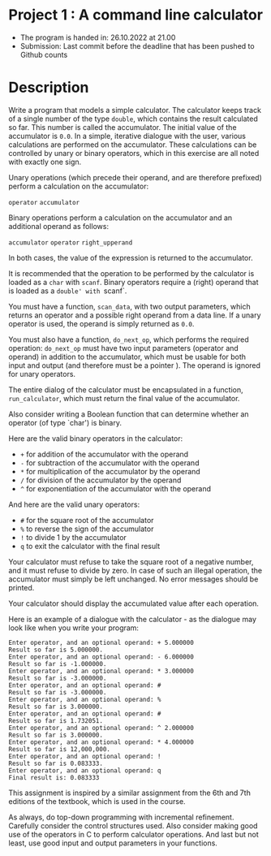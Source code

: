 # Project 1 : A command line calculator
- The program is handed in: 26.10.2022 at 21.00
- Submission: Last commit before the deadline that has been pushed to Github counts

# Description
Write a program that models a simple calculator.
The calculator keeps track of a single number of the type `double`, which contains the result calculated so far.
This number is called the accumulator.
The initial value of the accumulator is `0.0`.
In a simple, iterative dialogue with the user, various calculations are performed on the accumulator.
These calculations can be controlled by unary or binary operators, which in this exercise are all noted with exactly one sign.

Unary operations (which precede their operand, and are therefore prefixed) perform a calculation on the accumulator:

`operator` `accumulator`

Binary operations perform a calculation on the accumulator and an additional operand as follows:

`accumulator` `operator` `right_upperand`

In both cases, the value of the expression is returned to the accumulator.

It is recommended that the operation to be performed by the calculator is loaded as a `char` with `scanf`.
Binary operators require a (right) operand that is loaded as a `double' with `scanf`.

You must have a function, `scan_data`, with two output parameters, which returns an operator and a possible right operand from a data line.
If a unary operator is used, the operand is simply returned as `0.0`.

You must also have a function, `do_next_op`, which performs the required operation: `do_next_op` must have two input parameters (operator and operand) in addition to the accumulator, which must be usable for both input and output (and therefore must be a pointer ).
The operand is ignored for unary operators.

The entire dialog of the calculator must be encapsulated in a function, `run_calculator`, which must return the final value of the accumulator.

Also consider writing a Boolean function that can determine whether an operator (of type `char') is binary.

Here are the valid binary operators in the calculator:

- `+` for addition of the accumulator with the operand
- `-` for subtraction of the accumulator with the operand
- `*` for multiplication of the accumulator by the operand
- `/` for division of the accumulator by the operand
- `^` for exponentiation of the accumulator with the operand

And here are the valid unary operators:

- `#` for the square root of the accumulator
- `%` to reverse the sign of the accumulator
- `!` to divide 1 by the accumulator
- `q` to exit the calculator with the final result

Your calculator must refuse to take the square root of a negative number, and it must refuse to divide by zero.
In case of such an illegal operation, the accumulator must simply be left unchanged.
No error messages should be printed.

Your calculator should display the accumulated value after each operation.

Here is an example of a dialogue with the calculator - as the dialogue may look like when you write your program:

```shell
Enter operator, and an optional operand: + 5.000000
Result so far is 5.000000.
Enter operator, and an optional operand: - 6.000000
Result so far is -1.000000.
Enter operator, and an optional operand: * 3.000000
Result so far is -3.000000.
Enter operator, and an optional operand: #
Result so far is -3.000000.
Enter operator, and an optional operand: %
Result so far is 3.000000.
Enter operator, and an optional operand: #
Result so far is 1.732051.
Enter operator, and an optional operand: ^ 2.000000
Result so far is 3.000000.
Enter operator, and an optional operand: * 4.000000
Result so far is 12,000,000.
Enter operator, and an optional operand: !
Result so far is 0.083333.
Enter operator, and an optional operand: q
Final result is: 0.083333
```

This assignment is inspired by a similar assignment from the 6th and 7th editions of the textbook, which is used in the course.

As always, do top-down programming with incremental refinement.
Carefully consider the control structures used.
Also consider making good use of the operators in C to perform calculator operations.
And last but not least, use good input and output parameters in your functions.
